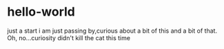 # hello-world
just a start
i am just passing by,curious about a bit of this and a bit of that. Oh, no...curiosity didn't kill the cat this time
